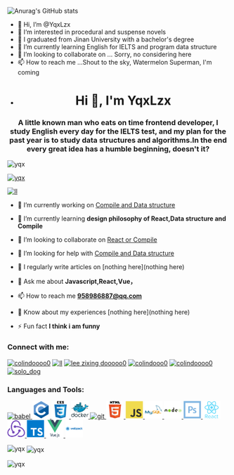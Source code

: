 
![Anurag's GitHub stats](https://github-readme-stats.vercel.app/api?username=YqxLzx&show_icons=true&theme=transparent)
- 👋 Hi, I’m @YqxLzx
- 👀 I‘m interested in procedural and suspense novels
- 🏫 I graduated from Jinan University with a bachelor's degree
- 🌱 I’m currently learning English for IELTS and program data structure 
- 💞️ I’m looking to collaborate on ... Sorry, no considering here 
- 📫 How to reach me ...Shout to the sky, Watermelon Superman, I'm coming 
- <h1 align="center">Hi 👋, I'm YqxLzx</h1>
<h3 align="center">A little known man who eats on time frontend developer, I study English every day for the IELTS test, and my plan for the past year is to study data structures and algorithms.In the end every great idea has a humble beginning, doesn't it?</h3>

<p align="left"> <img src="https://komarev.com/ghpvc/?username=yqx&label=Profile%20views&color=1585cb&style=flat" alt="yqx" /> </p>

<p align="left"> <a href="https://github.com/ryo-ma/github-profile-trophy"><img src="https://github-profile-trophy.vercel.app/?username=yqx" alt="yqx" /></a> </p>

<p align="left"> <a href="https://twitter.com/ll" target="blank"><img src="https://img.shields.io/twitter/follow/ll?logo=twitter&style=for-the-badge" alt="ll" /></a> </p>

- 🔭 I’m currently working on [Compile and Data structure](https://github.com/YqxLzx/DataStructureClang)

- 🌱 I’m currently learning **design philosophy of React,Data structure and Compile**

- 👯 I’m looking to collaborate on [React or Compile](https://github.com/YqxLzx/vite-mini-react)

- 🤝 I’m looking for help with [Compile and Data structure](https://github.com/YqxLzx/DataStructureClang)

- 📝 I regularly write articles on [nothing here](nothing here)

- 💬 Ask me about **Javascript,React,Vue，**

- 📫 How to reach me **958986887@qq.com**

- 📄 Know about my experiences [nothing here](nothing here)

- ⚡ Fun fact **I think i am funny**

<h3 align="left">Connect with me:</h3>
<p align="left">
<a href="https://codepen.io/colindoooo0" target="blank"><img align="center" src="https://raw.githubusercontent.com/rahuldkjain/github-profile-readme-generator/master/src/images/icons/Social/codepen.svg" alt="colindoooo0" height="30" width="40" /></a>
<a href="https://twitter.com/ll" target="blank"><img align="center" src="https://raw.githubusercontent.com/rahuldkjain/github-profile-readme-generator/master/src/images/icons/Social/twitter.svg" alt="ll" height="30" width="40" /></a>
<a href="https://stackoverflow.com/users/lee zixing dooooo0" target="blank"><img align="center" src="https://raw.githubusercontent.com/rahuldkjain/github-profile-readme-generator/master/src/images/icons/Social/stack-overflow.svg" alt="lee zixing dooooo0" height="30" width="40" /></a>
<a href="https://instagram.com/colindooo0" target="blank"><img align="center" src="https://raw.githubusercontent.com/rahuldkjain/github-profile-readme-generator/master/src/images/icons/Social/instagram.svg" alt="colindooo0" height="30" width="40" /></a>
<a href="https://www.youtube.com/c/colindoooo0" target="blank"><img align="center" src="https://raw.githubusercontent.com/rahuldkjain/github-profile-readme-generator/master/src/images/icons/Social/youtube.svg" alt="colindoooo0" height="30" width="40" /></a>
<a href="https://www.leetcode.com/solo_dog" target="blank"><img align="center" src="https://raw.githubusercontent.com/rahuldkjain/github-profile-readme-generator/master/src/images/icons/Social/leet-code.svg" alt="solo_dog" height="30" width="40" /></a>
</p>

<h3 align="left">Languages and Tools:</h3>
<p align="left"> <a href="https://babeljs.io/" target="_blank" rel="noreferrer"> <img src="https://www.vectorlogo.zone/logos/babeljs/babeljs-icon.svg" alt="babel" width="40" height="40"/> </a> <a href="https://www.cprogramming.com/" target="_blank" rel="noreferrer"> <img src="https://raw.githubusercontent.com/devicons/devicon/master/icons/c/c-original.svg" alt="c" width="40" height="40"/> </a> <a href="https://www.w3schools.com/css/" target="_blank" rel="noreferrer"> <img src="https://raw.githubusercontent.com/devicons/devicon/master/icons/css3/css3-original-wordmark.svg" alt="css3" width="40" height="40"/> </a> <a href="https://www.docker.com/" target="_blank" rel="noreferrer"> <img src="https://raw.githubusercontent.com/devicons/devicon/master/icons/docker/docker-original-wordmark.svg" alt="docker" width="40" height="40"/> </a> <a href="https://git-scm.com/" target="_blank" rel="noreferrer"> <img src="https://www.vectorlogo.zone/logos/git-scm/git-scm-icon.svg" alt="git" width="40" height="40"/> </a> <a href="https://www.w3.org/html/" target="_blank" rel="noreferrer"> <img src="https://raw.githubusercontent.com/devicons/devicon/master/icons/html5/html5-original-wordmark.svg" alt="html5" width="40" height="40"/> </a> <a href="https://developer.mozilla.org/en-US/docs/Web/JavaScript" target="_blank" rel="noreferrer"> <img src="https://raw.githubusercontent.com/devicons/devicon/master/icons/javascript/javascript-original.svg" alt="javascript" width="40" height="40"/> </a> <a href="https://www.mysql.com/" target="_blank" rel="noreferrer"> <img src="https://raw.githubusercontent.com/devicons/devicon/master/icons/mysql/mysql-original-wordmark.svg" alt="mysql" width="40" height="40"/> </a> <a href="https://nodejs.org" target="_blank" rel="noreferrer"> <img src="https://raw.githubusercontent.com/devicons/devicon/master/icons/nodejs/nodejs-original-wordmark.svg" alt="nodejs" width="40" height="40"/> </a> <a href="https://www.photoshop.com/en" target="_blank" rel="noreferrer"> <img src="https://raw.githubusercontent.com/devicons/devicon/master/icons/photoshop/photoshop-line.svg" alt="photoshop" width="40" height="40"/> </a> <a href="https://reactjs.org/" target="_blank" rel="noreferrer"> <img src="https://raw.githubusercontent.com/devicons/devicon/master/icons/react/react-original-wordmark.svg" alt="react" width="40" height="40"/> </a> <a href="https://redux.js.org" target="_blank" rel="noreferrer"> <img src="https://raw.githubusercontent.com/devicons/devicon/master/icons/redux/redux-original.svg" alt="redux" width="40" height="40"/> </a> <a href="https://www.typescriptlang.org/" target="_blank" rel="noreferrer"> <img src="https://raw.githubusercontent.com/devicons/devicon/master/icons/typescript/typescript-original.svg" alt="typescript" width="40" height="40"/> </a> <a href="https://vuejs.org/" target="_blank" rel="noreferrer"> <img src="https://raw.githubusercontent.com/devicons/devicon/master/icons/vuejs/vuejs-original-wordmark.svg" alt="vuejs" width="40" height="40"/> </a> <a href="https://webpack.js.org" target="_blank" rel="noreferrer"> <img src="https://raw.githubusercontent.com/devicons/devicon/d00d0969292a6569d45b06d3f350f463a0107b0d/icons/webpack/webpack-original-wordmark.svg" alt="webpack" width="40" height="40"/> </a> </p>

<p><img align="left" src="https://github-readme-stats.vercel.app/api/top-langs?username=yqx&show_icons=true&locale=en&layout=compact" alt="yqx" /></p>

<p>&nbsp;<img align="center" src="https://github-readme-stats.vercel.app/api?username=yqx&show_icons=true&locale=en" alt="yqx" /></p>

<p><img align="center" src="https://github-readme-streak-stats.herokuapp.com/?user=yqx&" alt="yqx" /></p>


<!---
YqxLzx/YqxLzx is a ✨ special ✨ repository because its `README.md` (this file) appears on your GitHub profile.
You can click the Preview link to take a look at your changes.
--->
